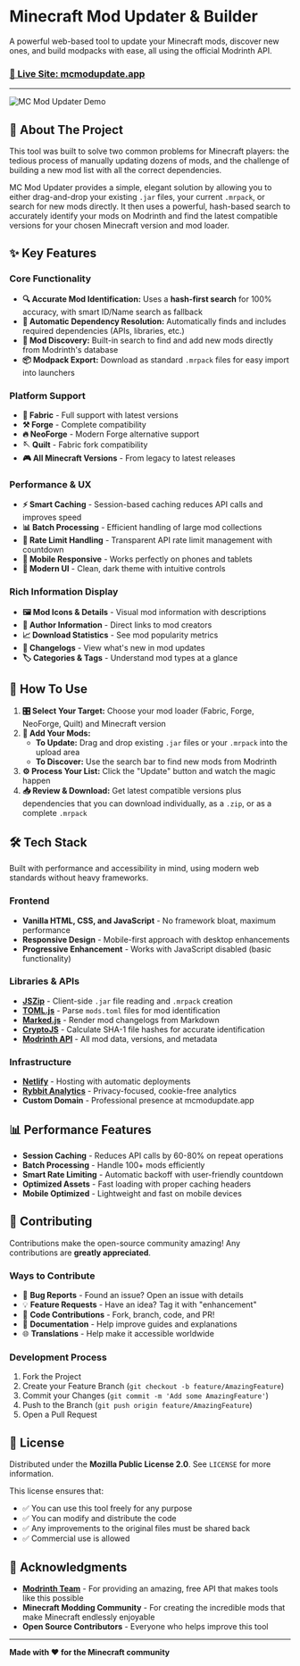 # Minecraft Mod Updater & Builder

A powerful web-based tool to update your Minecraft mods, discover new ones, and build modpacks with ease, all using the official Modrinth API.

### **[🚀 Live Site: mcmodupdate.app](https://mcmodupdate.app/)**

---

![MC Mod Updater Demo](https://github.com/user-attachments/assets/72112d0d-b0f6-46a5-b195-66e1f1fb4b3a)



## 🎯 About The Project

This tool was built to solve two common problems for Minecraft players: the tedious process of manually updating dozens of mods, and the challenge of building a new mod list with all the correct dependencies.

MC Mod Updater provides a simple, elegant solution by allowing you to either drag-and-drop your existing `.jar` files, your current `.mrpack`, or search for new mods directly. It then uses a powerful, hash-based search to accurately identify your mods on Modrinth and find the latest compatible versions for your chosen Minecraft version and mod loader.

## ✨ Key Features

### Core Functionality
*   **🔍 Accurate Mod Identification:** Uses a **hash-first search** for 100% accuracy, with smart ID/Name search as fallback
*   **🔗 Automatic Dependency Resolution:** Automatically finds and includes required dependencies (APIs, libraries, etc.)
*   **🔎 Mod Discovery:** Built-in search to find and add new mods directly from Modrinth's database
*   **📦 Modpack Export:** Download as standard `.mrpack` files for easy import into launchers

### Platform Support
*   **🧵 Fabric** - Full support with latest versions
*   **⚒️ Forge** - Complete compatibility 
*   **🔥 NeoForge** - Modern Forge alternative support
*   **🪡 Quilt** - Fabric fork compatibility
*   **🎮 All Minecraft Versions** - From legacy to latest releases

### Performance & UX
*   **⚡ Smart Caching** - Session-based caching reduces API calls and improves speed
*   **📊 Batch Processing** - Efficient handling of large mod collections
*   **🚦 Rate Limit Handling** - Transparent API rate limit management with countdown
*   **📱 Mobile Responsive** - Works perfectly on phones and tablets
*   **🎨 Modern UI** - Clean, dark theme with intuitive controls

### Rich Information Display
*   **🖼️ Mod Icons & Details** - Visual mod information with descriptions
*   **👤 Author Information** - Direct links to mod creators
*   **📈 Download Statistics** - See mod popularity metrics  
*   **📝 Changelogs** - View what's new in mod updates
*   **🏷️ Categories & Tags** - Understand mod types at a glance

## 🚀 How To Use

1.  **🎛️ Select Your Target:** Choose your mod loader (Fabric, Forge, NeoForge, Quilt) and Minecraft version
2.  **📁 Add Your Mods:**
    *   **To Update:** Drag and drop existing `.jar` files or your `.mrpack` into the upload area
    *   **To Discover:** Use the search bar to find new mods from Modrinth
3.  **⚙️ Process Your List:** Click the "Update" button and watch the magic happen
4.  **📥 Review & Download:** Get latest compatible versions plus dependencies that you can download individually, as a `.zip`, or as a complete `.mrpack`

## 🛠️ Tech Stack

Built with performance and accessibility in mind, using modern web standards without heavy frameworks.

### Frontend
*   **Vanilla HTML, CSS, and JavaScript** - No framework bloat, maximum performance
*   **Responsive Design** - Mobile-first approach with desktop enhancements
*   **Progressive Enhancement** - Works with JavaScript disabled (basic functionality)

### Libraries & APIs
*   **[JSZip](https://stuk.github.io/jszip/)** - Client-side `.jar` file reading and `.mrpack` creation
*   **[TOML.js](https://github.com/BinaryMuse/toml-node)** - Parse `mods.toml` files for mod identification
*   **[Marked.js](https://marked.js.org/)** - Render mod changelogs from Markdown
*   **[CryptoJS](https://github.com/brix/crypto-js)** - Calculate SHA-1 file hashes for accurate identification
*   **[Modrinth API](https://docs.modrinth.com/)** - All mod data, versions, and metadata

### Infrastructure
*   **[Netlify](https://netlify.com)** - Hosting with automatic deployments
*   **[Rybbit Analytics](https://rybbit.io)** - Privacy-focused, cookie-free analytics
*   **Custom Domain** - Professional presence at mcmodupdate.app

## 📊 Performance Features

*   **Session Caching** - Reduces API calls by 60-80% on repeat operations
*   **Batch Processing** - Handle 100+ mods efficiently
*   **Smart Rate Limiting** - Automatic backoff with user-friendly countdown
*   **Optimized Assets** - Fast loading with proper caching headers
*   **Mobile Optimized** - Lightweight and fast on mobile devices

## 🤝 Contributing

Contributions make the open-source community amazing! Any contributions are **greatly appreciated**.

### Ways to Contribute
*   🐛 **Bug Reports** - Found an issue? Open an issue with details
*   💡 **Feature Requests** - Have an idea? Tag it with "enhancement" 
*   🔧 **Code Contributions** - Fork, branch, code, and PR!
*   📖 **Documentation** - Help improve guides and explanations
*   🌐 **Translations** - Help make it accessible worldwide

### Development Process
1.  Fork the Project
2.  Create your Feature Branch (`git checkout -b feature/AmazingFeature`)
3.  Commit your Changes (`git commit -m 'Add some AmazingFeature'`)
4.  Push to the Branch (`git push origin feature/AmazingFeature`)
5.  Open a Pull Request

## 📄 License

Distributed under the **Mozilla Public License 2.0**. See `LICENSE` for more information.

This license ensures that:
*   ✅ You can use this tool freely for any purpose
*   ✅ You can modify and distribute the code
*   ✅ Any improvements to the original files must be shared back
*   ✅ Commercial use is allowed

## 🙏 Acknowledgments

*   **[Modrinth Team](https://modrinth.com)** - For providing an amazing, free API that makes tools like this possible
*   **Minecraft Modding Community** - For creating the incredible mods that make Minecraft endlessly enjoyable
*   **Open Source Contributors** - Everyone who helps improve this tool

---

**Made with ❤️ for the Minecraft community**
